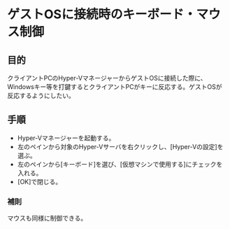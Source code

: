 ﻿# ゲストOSに接続時のキーボード・マウス制御

## 目的
クライアントPCのHyper-VマネージャーからゲストOSに接続した際に、Windowsキー等を打鍵するとクライアントPCがキーに反応する。ゲストOSが反応するようにしたい。

## 手順

- Hyper-Vマネージャーを起動する。
- 左のペインから対象のHyper-Vサーバを右クリックし、[Hyper-Vの設定]を選ぶ。
- 左のペインから[キーボード]を選び、[仮想マシンで使用する]にチェックを入れる。
- [OK]で閉じる。

### 補則
マウスも同様に制御できる。
